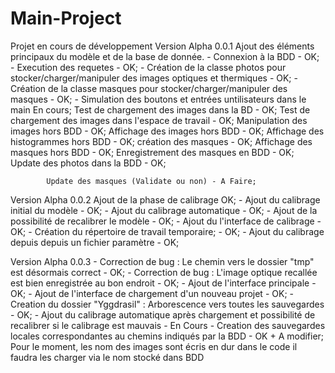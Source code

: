 # Main-Project
Projet en cours de développement 
Version Alpha 0.0.1 
    Ajout des éléments principaux du modèle et de la base de donnée. 
        - Connexion à la BDD - OK;
        - Execution des requetes - OK;
        - Création de la classe photos pour stocker/charger/manipuler des images optiques et thermiques - OK;
        - Création de la classe masques pour stocker/charger/manipuler des masques - OK;
        - Simulation des boutons et entrées untilisateurs dans le main En cours;
            Test de chargement des images dans la BD - OK;
            Test de chargement des images dans l'espace de travail - OK;
            Manipulation des images hors BDD - OK;
            Affichage des images hors BDD - OK;
            Affichage des histogrammes hors BDD - OK;
            création des masques - OK;
            Affichage des masques hors BDD - OK;
            Enregistrement des masques en BDD - OK;
            Update des photos dans la BDD - OK;
            
            Update des masques (Validate ou non) - A Faire;
            
            
Version Alpha 0.0.2
    Ajout de la phase de calibrage OK;
        - Ajout du calibrage initial du modèle - OK;
        - Ajout du calibrage automatique - OK;
        - Ajout de la possibilité de recalibrer le modèle - OK;
        - Ajout du l'interface de calibrage - OK;
        - Création du répertoire de travail temporaire; - OK;
        - Ajout du calibrage depuis depuis un fichier paramètre - OK;
       
Version Alpha 0.0.3
        - Correction de bug : Le chemin vers le dossier "tmp" est désormais correct - OK; 
        - Correction de bug : L'image optique recallée est bien enregistrée au bon endroit - OK;
        - Ajout de l'interface principale - OK;
        - Ajout de l'interface de chargement d'un nouveau projet - OK;
        - Creation du dossier "Yggdrasil" : Arborescence vers toutes les sauvegardes - OK;
        - Ajout du calibrage automatique après chargement et possibilité de recalibrer si le calibrage est mauvais - En Cours 
        - Creation des sauvegardes locales correspondantes au chemins indiqués par la BDD - OK + A modifier;
            Pour le moment, les nom des images sont écris en dur dans le code il faudra les charger via le nom stocké dans BDD
       
